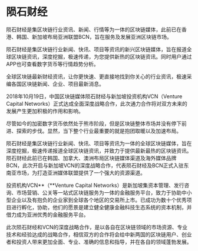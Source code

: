 # 

# 陨石财经

陨石财经是集区块链行业资讯、新闻、行情等为一体的区块链媒体，此前已在香港、韩国、新加坡布局亚洲联盟BCN，旨在服务及发展亚洲区块链市场。

陨石财经是集区块链行业新闻、快讯、项目等资讯的新兴区块链媒体，旨在报道全球区块链资讯，深度挖掘，极速传递，为您提供新热的区块链资讯。同时用户通过APP也可查看数字货币等行情趋势分析。

全球区块链最新财经资讯，让你更快速、更直接地找到你关心的行业资讯，极速采编各国区块链新闻、企业、项目最新消息。

2018年10月19日，中国区块链媒体陨石财经与新加坡投资机构VCN（Venture Capital Networks）正式达成全面深度战略合作，此次通力合作将对双方未来的发展产生更加积极的作用和影响。

尽管如今的加密数字货币依然处于熊市阶段，但是区块链整体市场并没有停下前进、探索的步伐。显然，当下整个行业最重要的就是抱团取暖以及加速布局。

陨石财经是集区块链行业新闻、快讯、项目等资讯为一体的全球区块链媒体，旨在深度挖掘，极速传递报道全球区块链资讯，并致力于提供最新最热的区块链资讯。陨石财经此前已在韩国、加拿大、澳洲布局区块链媒体渠道及海外媒体品牌BCN，此次开启与新加坡VCN的深度战略合作，代表陨石财经及BCN正式入驻东南亚市场，为打造亚洲媒体联盟提供了一个强大的资源渠道。

投资机构VCN**（**Venture Capital Networks）是新加坡集资本管理、发行咨询、市场营销、公关等一站式区块链服务为一体的金融服务平台，致力于协助中小型企业以及有抱负的企业家到全球各个地区的交易所上市。已成功为数十个优秀项目进行孵化，协助，他们的愿景是建立健全健康金融科技生态系统的资本机制，并借力成为亚洲优秀的金融服务平台。

此次陨石财经和VCN的深度战略合作，是以各自在区块链领域的市场资源、专业技术和经验达成的战略合作，相信双方的合作将会给中新两国的区块链用户、创业者和投资人带来更加全面、专业、准确的信息和指导，并在各自的领域蓬勃发展。

